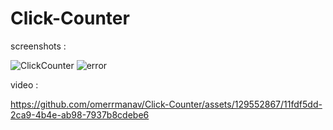 # Click-Counter

screenshots : 

![ClickCounter](https://github.com/omerrmanav/Click-Counter/assets/129552867/2e8568b9-4bcf-4197-8fec-bf8fc224745d)
![error](https://github.com/omerrmanav/Click-Counter/assets/129552867/a426e291-a1e1-42a0-82c4-0bedaee2dc95)

video : 

https://github.com/omerrmanav/Click-Counter/assets/129552867/11fdf5dd-2ca9-4b4e-ab98-7937b8cdebe6



